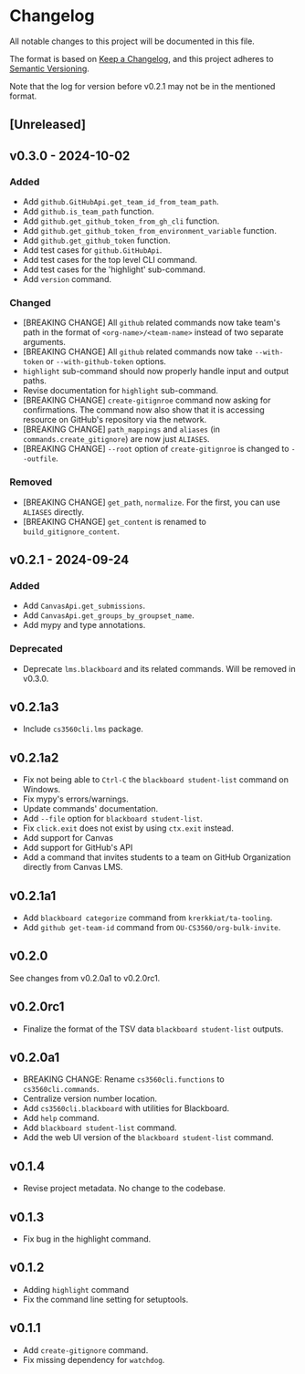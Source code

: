 # Changelog

All notable changes to this project will be documented in this file.

The format is based on [Keep a Changelog](https://keepachangelog.com/en/1.1.0/),
and this project adheres to [Semantic Versioning](https://packaging.python.org/en/latest/discussions/versioning/).

Note that the log for version before v0.2.1 may not be in the mentioned format.

## [Unreleased]

## v0.3.0 - 2024-10-02

### Added

- Add `github.GitHubApi.get_team_id_from_team_path`.
- Add `github.is_team_path` function.
- Add `github.get_github_token_from_gh_cli` function.
- Add `github.get_github_token_from_environment_variable` function.
- Add `github.get_github_token` function.
- Add test cases for `github.GitHubApi`.
- Add test cases for the top level CLI command.
- Add test cases for the 'highlight' sub-command.
- Add `version` command.

### Changed

- [BREAKING CHANGE] All `github` related commands now take team's path in the format of `<org-name>/<team-name>` instead of two separate arguments.
- [BREAKING CHANGE] All `github` related commands now take `--with-token` or `--with-github-token` options.
- `highlight` sub-command should now properly handle input and output paths.
- Revise documentation for `highlight` sub-command.
- [BREAKING CHANGE] `create-gitignroe` command now asking for confirmations. The command now also show
  that it is accessing resource on GitHub's repository via the network.
- [BREAKING CHANGE] `path_mappings` and `aliases` (in `commands.create_gitignore`) are now just `ALIASES`. 
- [BREAKING CHANGE] `--root` option of `create-gitignroe` is changed to `--outfile`.

### Removed 

- [BREAKING CHANGE] `get_path`, `normalize`. For the first, you can use `ALIASES` directly.
- [BREAKING CHANGE] `get_content` is renamed to `build_gitignore_content`.

## v0.2.1 - 2024-09-24

### Added

- Add `CanvasApi.get_submissions`.
- Add `CanvasApi.get_groups_by_groupset_name`.
- Add mypy and type annotations.

### Deprecated

- Deprecate `lms.blackboard` and its related commands. Will be removed in v0.3.0.

## v0.2.1a3

- Include `cs3560cli.lms` package.

## v0.2.1a2

- Fix not being able to `Ctrl-C` the `blackboard student-list` command on Windows.
- Fix mypy's errors/warnings.
- Update commands' documentation.
- Add `--file` option for `blackboard student-list`.
- Fix `click.exit` does not exist by using `ctx.exit` instead.
- Add support for Canvas
- Add support for GitHub's API
- Add a command that invites students to a team on GitHub Organization directly from Canvas LMS.

## v0.2.1a1

- Add `blackboard categorize` command from `krerkkiat/ta-tooling`.
- Add `github get-team-id` command from `OU-CS3560/org-bulk-invite`.

## v0.2.0

See changes from v0.2.0a1 to v0.2.0rc1.

## v0.2.0rc1

- Finalize the format of the TSV data `blackboard student-list` outputs.

## v0.2.0a1

- BREAKING CHANGE: Rename `cs3560cli.functions` to `cs3560cli.commands`.
- Centralize version number location.
- Add `cs3560cli.blackboard` with utilities for Blackboard.
- Add `help` command.
- Add `blackboard student-list` command.
- Add the web UI version of the `blackboard student-list` command.

## v0.1.4

- Revise project metadata. No change to the codebase.

## v0.1.3

- Fix bug in the highlight command.

## v0.1.2

- Adding `highlight` command
- Fix the command line setting for setuptools.

## v0.1.1

- Add `create-gitignore` command.
- Fix missing dependency for `watchdog`.
